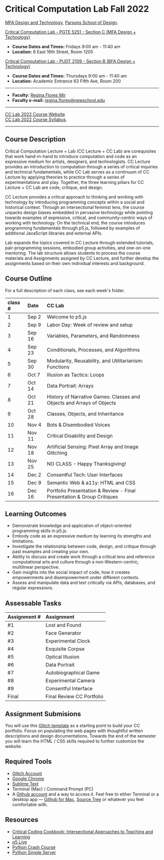 # Critical Computation Lab Fall 2022

[MFA Design and Technology](http://www.newschool.edu/parsons/mfa-design-technology/), [Parsons School of Design](http://www.newschool.edu/parsons/).


[Critical Computation Lab - PGTE 5251 - Section C (MFA Design + Technology)
](https://courses.newschool.edu/courses/PGTE5251/) 

* **Course Dates and Times:**  Fridays 9:00 am - 11:40 am
* **Location:** 6 East 16th Street, Room 1205

[Critical Computation Lab - PUDT 2109 - Section B (BFA Design + Technology)
](https://courses.newschool.edu/courses/PUDT2109/) 

* **Course Dates and Times:**  Thursdays 9:00 am - 11:40 am
* **Location:** Academic Entrance 63 Fifth Ave, Room 200
---
* **Faculty:** [Regina Flores Mir](http://www.reginafloresmir.com/)
* **Faculty e-mail:** [regina.flores@newschool.edu](mailto:regina.flores@newschool.edu)
---
[CC Lab 2022 Course Website](https://parsonsdt.github.io/critical-computation-2022/index.html)  
[CC Lab 2022 Course Syllabus](https://docs.google.com/document/d/1r89s9uilE6eYASnkmAXnP3Z9lmzqW2ZwpUNUWqvv01M/edit#).

---

## Course Description

Critical Computation Lecture + Lab (CC Lecture + CC Lab) are corequisites that work hand-in-hand to introduce computation and code as an expressive medium for artists, designers, and technologists. CC Lecture provides an introduction to computation through a series of critical inquiries and technical fundamentals, while CC Lab serves as a continuum of CC Lecture by applying theories to practice through a series of experimentations and play. Together, the three learning pillars for CC Lecture + CC Lab are code, critique, and design.

CC Lecture provides a critical approach to thinking and working with technology by introducing programming concepts within a social and historical context. Through an intersectional feminist lens, the course unpacks design biases embedded in pervasive technology while pointing towards examples of expressive, critical, and community-centric ways of working with technology. On the technical end, the course introduces programming fundamentals through p5.js, followed by examples of additional JavaScript libraries and external APIs.

Lab expands the topics covered in CC Lecture through extended tutorials, pair-programming sessions, embodied group activities, and one-on-one mentoring. The lab structure allows students to process the course materials and Assignments assigned by CC Lecture, and further develop the assignments based on their own individual interests and background.

## Course Outline

For a full description of each class, see each week's folder.

| class # | Date | CC Lab |
|:--- |:--- |:--- |
| 1 | Sep 2 | Welcome to p5.js | 
| 2 | Sep 9 | Labor Day: Week of review and setup |
| 3 | Sep 16 | Variables, Parameters, and Randomness |
| 4 | Sep 23 | Conditionals, Processes, and Algorithms | 
| 5 | Sep 30 | Modularity, Reusability, and Utilitarianism: Functions | 
| 6 | Oct 7 | Illusion as Tactics: Loops | 
| 7 | Oct 14 | Data Portrait: Arrays | 
| 8 | Oct 21 | History of Narrative Games: Classes and Objects and Arrays of Objects | 
| 9 | Oct 28 | Classes, Objects, and Inheritance | 
| 10 | Nov 4 | Bots & Disembodied Voices | 
| 11 | Nov 11 | Critical Disability and Design | 
| 12 | Nov 18 | Artificial Sensing: Pixel Array and Image Glitching | 
| 13 | Nov 25 | NO CLASS - Happy Thanksgiving! | 
| 14 | Dec 2 | Consentful Tech: User Interfaces | 
| 15 | Dec 9 | Semantic Web & a11y: HTML and CSS | 
| 16 | Dec 16 | Portfolio Presentation & Review - Final Presentation & Group Critiques |

## Learning Outcomes

* Demonstrate knowledge and application of object-oriented programming skills in p5.js.
* Embody code as an expressive medium by learning its strengths and limitations.
* Investigate the relationship between code, design, and critique through past examples and creating your own.
* Ability to discuss and create work through a critical lens and reference computational arts and culture through a non-Western-centric, multilinear perspective.
* Gain insights into the social impact of code; how it creates empowerments and disempowerment under different contexts.
* Assess and manipulate data and text critically via APIs, databases, and regular expressions.

## Assessable Tasks

| Assignment # | Assignment | 
|:--- |:--- |
| #1 | Lost and Found |
| #2 | Face Generator |
| #3 | Experimental Clock |
| #4 | Exquisite Corpse |
| #5 | Optical Illusion |
| #6 | Data Portrait |
| #7 | Autobiographical Game |
| #8 | Experimental Camera |
| #9 | Consentful Interface |
| Final | Final Review CC Portfolio |

## Assignment Submisions

You will use this [Glitch template](https://glitch.com/~code-portfolio-template) as a starting point to build your CC portfolio. Focus on populating the web pages with thoughtful written descriptions and design documentations. Towards the end of the semester you will learn the HTML / CSS skills required to further customize the website.

## Required Tools

* [Glitch Account](https://glitch.com/)
* [Google Chrome](https://www.google.com/chrome/browser/desktop/index.html)
* [Sublime Text](http://www.sublimetext.com/)
* Terminal (Mac) / Command Prompt (PC)
* A [Github account](https://github.com/) and a way to access it. Feel free to either Terminal or a desktop app — [Github for Mac](https://desktop.github.com/), [Source Tree](https://www.sourcetreeapp.com/) or whatever you feel comfortable with.

## Resources

* [Critical Coding Cookbook: Intersectional Approaches to Teaching and Learning](https://criticalcode.recipes/)
* [p5 Live](https://teddavis.org/p5live/)
* [Python Crash Course](https://ehmatthes.github.io/pcc/chapter_01/osx_setup.html)
* [Python Simple Server](https://www.digitalocean.com/community/tutorials/python-simplehttpserver-http-server)



